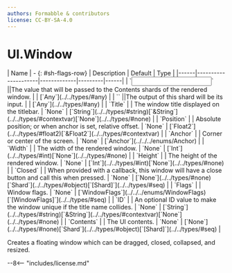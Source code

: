 ```yaml
---
authors: Formabble & contributors
license: CC-BY-SA-4.0
---
```



# UI.Window

<div class="sh-parameters" markdown="1">
| Name | - {: #sh-flags-row} | Description | Default | Type |
|------|---------------------|-------------|---------|------|
| `<input>` ||The value that will be passed to the Contents shards of the rendered window. | | [`Any`](../../types/#any) |
| `<output>` ||The output of this shard will be its input. | | [`Any`](../../types/#any) |
| `Title` |  | The window title displayed on the titlebar. | `None` | [`String`](../../types/#string)[`&String`](../../types/#contextvar)[`None`](../../types/#none) |
| `Position` |  | Absolute position; or when anchor is set, relative offset. | `None` | [`Float2`](../../types/#float2)[`&Float2`](../../types/#contextvar) |
| `Anchor` |  | Corner or center of the screen. | `None` | [`Anchor`](../../../enums/Anchor) |
| `Width` |  | The width of the rendered window. | `None` | [`Int`](../../types/#int)[`None`](../../types/#none) |
| `Height` |  | The height of the rendered window. | `None` | [`Int`](../../types/#int)[`None`](../../types/#none) |
| `Closed` |  | When provided with a callback, this window will have a close button and call this when pressed. | `None` | [`None`](../../types/#none)[`Shard`](../../types/#object)[`[Shard]`](../../types/#seq) |
| `Flags` |  | Window flags. | `None` | [`WindowFlags`](../../../enums/WindowFlags)[`[WindowFlags]`](../../types/#seq) |
| `ID` |  | An optional ID value to make the window unique if the title name collides. | `None` | [`String`](../../types/#string)[`&String`](../../types/#contextvar)[`None`](../../types/#none) |
| `Contents` |  | The UI contents. | `None` | [`None`](../../types/#none)[`Shard`](../../types/#object)[`[Shard]`](../../types/#seq) |

</div>

Creates a floating window which can be dragged, closed, collapsed, and resized.

--8<-- "includes/license.md"

